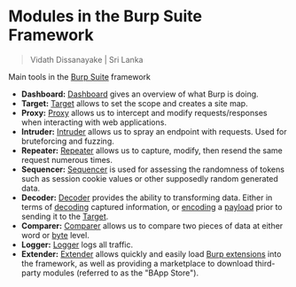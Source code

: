 # Modules in the Burp Suite Framework

> Vidath Dissanayake | Sri Lanka

Main tools in the [Burp Suite](../Burp%20Suite.md) framework 

- **Dashboard:** [Dashboard](Dashboard/Dashboard.md) gives an overview of what Burp is doing.
- **Target:** [Target](Target/Target.md) allows to set the scope and creates a site map.
- **Proxy:** [Proxy](Proxy/Proxy.md) allows us to intercept and modify requests/responses when interacting with web applications.
- **Intruder:** [Intruder](Intruder/Intruder.md) allows us to spray an endpoint with requests. Used for bruteforcing and fuzzing.
- **Repeater:** [Repeater](Repeater/Repeater.md) allows us to capture, modify, then resend the same request numerous times.
- **Sequencer:** [Sequencer](Sequencer/Sequencer.md) is used for assessing the randomness of tokens such as session cookie values or other supposedly random generated data.
- **Decoder:** [Decoder](Decoder) provides the ability to transforming data. Either in terms of [decoding](../../../../../general/encoding%20and%20decoding/decoding.md) captured information, or [encoding](../../../../../general/encoding%20and%20decoding/encoding.md) a [payload](../../../../../network/communication%20protocol/structure%20of%20a%20protocol/payload.md) prior to sending it to the [Target](Target/Target.md).
- **Comparer:** [Comparer](Comparer/Comparer.md) allows us to compare two pieces of data at either word or [byte](../../../../../network/reference%20models/OSI%20Model/PDU/other%20data%20units/byte.md) level.
- **Logger:** [Logger](Logger/Logger.md) logs all traffic.
- **Extender:** [Extender](Extender/Extender.md) allows quickly and easily load [Burp extensions](Extender/Burp%20extensions.md) into the framework, as well as providing a marketplace to download third-party modules (referred to as the "BApp Store").